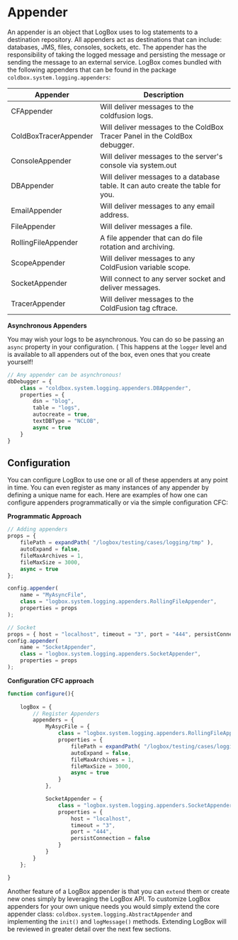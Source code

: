 # Appender

An appender is an object that LogBox uses to log statements to a destination repository. All appenders act as destinations that can include: databases, JMS, files, consoles, sockets, etc. The appender has the responsibility of taking the logged message and persisting the message or sending the message to an external service. LogBox comes bundled with the following appenders that can be found in the package `coldbox.system.logging.appenders`:

|Appender|Description|
|--|--|
|CFAppender |Will deliver messages to the coldfusion logs.|
|ColdBoxTracerAppender |Will deliver messages to the ColdBox Tracer Panel in the ColdBox debugger.|
|ConsoleAppender |Will deliver messages to the server's console via system.out |
|DBAppender|Will deliver messages to a database table. It can auto create the table for you. |
|EmailAppender |Will deliver messages to any email address.|
|FileAppender |Will deliver messages a file. |
|RollingFileAppender |A file appender that can do file rotation and archiving.|
|ScopeAppender |Will deliver messages to any ColdFusion variable scope.|
|SocketAppender|Will connect to any server socket and deliver messages. |
|TracerAppender |Will deliver messages to the ColdFusion tag cftrace. |

**Asynchronous Appenders**

You may wish your logs to be asynchronous.  You can do so be passing an `async` property in your configuration. (  This happens at the `logger` level and is available to all appenders out of the box, even ones that you create yourself!

```javascript
// Any appender can be asynchronous!
dbDebugger = {
    class = "coldbox.system.logging.appenders.DBAppender",
    properties = {
        dsn = "blog",
        table = "logs",
        autocreate = true,
        textDBType = "NCLOB",
        async = true
    }
}
```

## Configuration

You can configure LogBox to use one or all of these appenders at any point in time. You can even register as many instances of any appender by defining a unique name for each. Here are examples of how one can configure appenders programmatically or via the simple configuration CFC:


**Programmatic Approach**

```javascript
// Adding appenders
props = {
    filePath = expandPath( "/logbox/testing/cases/logging/tmp" ),
    autoExpand = false,
    fileMaxArchives = 1,
    fileMaxSize = 3000,
    async = true
};

config.appender(
    name = "MyAsyncFile",
    class = "logbox.system.logging.appenders.RollingFileAppender",
    properties = props
);

// Socket
props = { host = "localhost", timeout = "3", port = "444", persistConnection = false };
config.appender(
    name = "SocketAppender",
    class = "logbox.system.logging.appenders.SocketAppender",
    properties = props
);
```

**Configuration CFC approach**

```javascript
function configure(){
    
    logBox = {
        // Register Appenders
        appenders = {
            MyAsycFile = {
                class = "logbox.system.logging.appenders.RollingFileAppender",
                properties = {
                    filePath = expandPath( "/logbox/testing/cases/logging/tmp" ),
                    autoExpand = false,
                    fileMaxArchives = 1,
                    fileMaxSize = 3000,
                    async = true
                }
            },

            SocketAppender = {
                class = "logbox.system.logging.appenders.SocketAppender",
                properties = {
                    host = "localhost",
                    timeout = "3",
                    port = "444",
                    persistConnection = false
                }
            }
        }
    };

}
```

Another feature of a LogBox appender is that you can `extend` them or create new ones simply by leveraging the LogBox API. To customize LogBox appenders for your own unique needs you would simply extend the core appender class: `coldbox.system.logging.AbstractAppender` and implementing the `init()` and `logMessage()` methods. Extending LogBox will be reviewed in greater detail over the next few sections.
